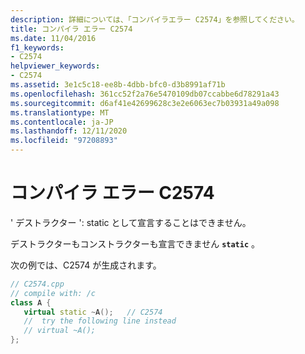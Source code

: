 ```yaml
---
description: 詳細については、「コンパイラエラー C2574」を参照してください。
title: コンパイラ エラー C2574
ms.date: 11/04/2016
f1_keywords:
- C2574
helpviewer_keywords:
- C2574
ms.assetid: 3e1c5c18-ee8b-4dbb-bfc0-d3b8991af71b
ms.openlocfilehash: 361cc52f2a76e5470109db07ccabbe6d78291a43
ms.sourcegitcommit: d6af41e42699628c3e2e6063ec7b03931a49a098
ms.translationtype: MT
ms.contentlocale: ja-JP
ms.lasthandoff: 12/11/2020
ms.locfileid: "97208893"
---
```

# <a name="compiler-error-c2574"></a>コンパイラ エラー C2574

' デストラクター ': static として宣言することはできません。

デストラクターもコンストラクターも宣言できません **`static`** 。

次の例では、C2574 が生成されます。

```cpp
// C2574.cpp
// compile with: /c
class A {
   virtual static ~A();   // C2574
   //  try the following line instead
   // virtual ~A();
};
```
